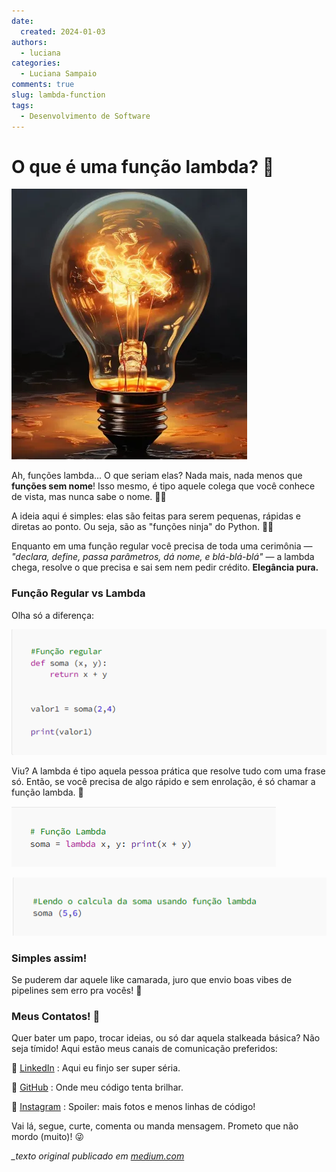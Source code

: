 ```yaml
---
date:
  created: 2024-01-03
authors:
  - luciana
categories:
  - Luciana Sampaio
comments: true
slug: lambda-function
tags:
  - Desenvolvimento de Software
---
```


# O que é uma função lambda? 🤔

![alt text](../../../images/blog/luciana/lamb.png)

Ah, funções lambda... O que seriam elas? Nada mais, nada menos que **funções sem nome**! Isso mesmo, é tipo aquele colega que você conhece de vista, mas nunca sabe o nome. 🤷‍♀️

A ideia aqui é simples: elas são feitas para serem pequenas, rápidas e diretas ao ponto. Ou seja, são as "funções ninja" do Python. 🥷🐍

Enquanto em uma função regular você precisa de toda uma cerimônia — *"declara, define, passa parâmetros, dá nome, e blá-blá-blá"* — a lambda chega, resolve o que precisa e sai sem nem pedir crédito. **Elegância pura.**

<!-- more -->

### Função Regular vs Lambda  
Olha só a diferença:

![alt text](../../../images/blog/luciana/lamb1.png)

Viu? A lambda é tipo aquela pessoa prática que resolve tudo com uma frase só. Então, se você precisa de algo rápido e sem enrolação, é só chamar a função lambda. 🚀

![alt text](../../../images/blog/luciana/lamb2.png)

![alt text](../../../images/blog/luciana/lamb3.png)

### Simples assim!

Se puderem dar aquele like camarada, juro que envio boas vibes de pipelines sem erro pra vocês! 🚀

### Meus Contatos! 🌟

Quer bater um papo, trocar ideias, ou só dar aquela stalkeada básica? Não seja tímido! Aqui estão meus canais de comunicação preferidos:

📎 [LinkedIn](https://www.linkedin.com/in/luciana-sampaio/) : Aqui eu finjo ser super séria.

🐙 [GitHub](https://github.com/luasampaio)  : Onde meu código tenta brilhar.

📸 [Instagram](https://www.instagram.com/luasampaio/) : Spoiler: mais fotos e menos linhas de código!

Vai lá, segue, curte, comenta ou manda mensagem. Prometo que não mordo (muito)! 😜

*_texto original publicado em [medium.com](https://medium.com/@luciana.sampaio84/fun%C3%A7%C3%A3o-lambda-python-57818f90525f)*